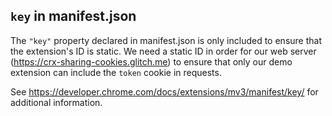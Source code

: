 ## `key` in manifest.json

The `"key"` property declared in manifest.json is only included to ensure that the extension's ID is
static. We need a static ID in order for our web server (https://crx-sharing-cookies.glitch.me) to
ensure that only our demo extension can include the `token` cookie in requests.

See https://developer.chrome.com/docs/extensions/mv3/manifest/key/ for additional information.
